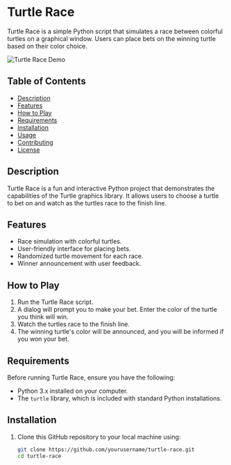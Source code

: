 # Turtle Race

Turtle Race is a simple Python script that simulates a race between colorful turtles on a graphical window. Users can place bets on the winning turtle based on their color choice.

![Turtle Race Demo](turtlerace-demo.gif)

## Table of Contents

- [Description](#description)
- [Features](#features)
- [How to Play](#how-to-play)
- [Requirements](#requirements)
- [Installation](#installation)
- [Usage](#usage)
- [Contributing](#contributing)
- [License](#license)

## Description

Turtle Race is a fun and interactive Python project that demonstrates the capabilities of the Turtle graphics library. It allows users to choose a turtle to bet on and watch as the turtles race to the finish line.

## Features

- Race simulation with colorful turtles.
- User-friendly interface for placing bets.
- Randomized turtle movement for each race.
- Winner announcement with user feedback.

## How to Play

1. Run the Turtle Race script.
2. A dialog will prompt you to make your bet. Enter the color of the turtle you think will win.
3. Watch the turtles race to the finish line.
4. The winning turtle's color will be announced, and you will be informed if you won your bet.

## Requirements

Before running Turtle Race, ensure you have the following:

- Python 3.x installed on your computer.
- The `turtle` library, which is included with standard Python installations.

## Installation

1. Clone this GitHub repository to your local machine using:

   ```bash
   git clone https://github.com/yourusername/turtle-race.git
   cd turtle-race
